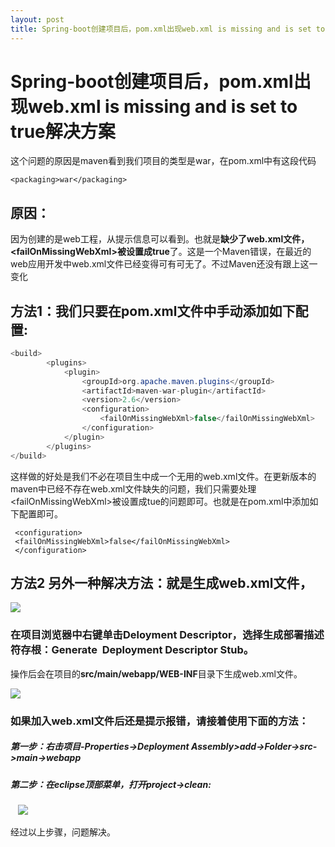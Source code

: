 ```yaml
---
layout: post
title: Spring-boot创建项目后，pom.xml出现web.xml is missing and is set to true解决方案
---
```


# Spring-boot创建项目后，pom.xml出现web.xml is missing and is set to true解决方案


这个问题的原因是maven看到我们项目的类型是war，在pom.xml中有这段代码

```
<packaging>war</packaging>  
```

## 原因：
因为创建的是web工程，从提示信息可以看到。也就是**缺少了web.xml文件，\<failOnMissingWebXml>**被设置成**true**了。这是一个Maven错误，在最近的web应用开发中web.xml文件已经变得可有可无了。不过Maven还没有跟上这一变化

## 方法1：我们只要在**pom.xml**文件中手动添加如下配置:

```java
<build>
		<plugins>
			<plugin>
				<groupId>org.apache.maven.plugins</groupId>
				<artifactId>maven-war-plugin</artifactId>
				<version>2.6</version>
				<configuration>
					<failOnMissingWebXml>false</failOnMissingWebXml>
				</configuration>
			</plugin>
		</plugins>
</build>
```

这样做的好处是我们不必在项目生中成一个无用的web.xml文件。在更新版本的maven中已经不存在web.xml文件缺失的问题，我们只需要处理\<failOnMissingWebXml>被设置成tue的问题即可。也就是在pom.xml中添加如下配置即可。

```
 <configuration>      
 <failOnMissingWebXml>false</failOnMissingWebXml>
 </configuration>
```

## 方法2 另外一种解决方法：就是生成web.xml文件，

![](https://img-blog.csdnimg.cn/20190418101000170.png?x-oss-process=image/watermark,type_ZmFuZ3poZW5naGVpdGk,shadow_10,text_aHR0cHM6Ly9ibG9nLmNzZG4ubmV0L1dKRFgyMDM2,size_16,color_FFFFFF,t_70)

### 在项目浏览器中右键单击Deloyment Descriptor，选择生成部署描述符存根：Generate  Deployment Descriptor Stub。

操作后会在项目的**src/main/webapp/WEB-INF**目录下生成web.xml文件。

![](https://img-blog.csdnimg.cn/20190418101305271.png?x-oss-process=image/watermark,type_ZmFuZ3poZW5naGVpdGk,shadow_10,text_aHR0cHM6Ly9ibG9nLmNzZG4ubmV0L1dKRFgyMDM2,size_16,color_FFFFFF,t_70)

### 如果加入web.xml文件后还是提示报错，请接着使用下面的方法：

##### 第一步：右击项目-Properties->Deployment Assembly>add->Folder->src->main->webapp

##### 第二步：在eclipse顶部菜单，打开project->clean:

   ![](https://img-blog.csdnimg.cn/20190418102200361.png?x-oss-process=image/watermark,type_ZmFuZ3poZW5naGVpdGk,shadow_10,text_aHR0cHM6Ly9ibG9nLmNzZG4ubmV0L1dKRFgyMDM2,size_16,color_FFFFFF,t_70)

经过以上步骤，问题解决。
